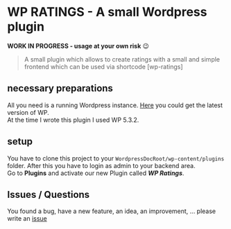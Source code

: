 # WP RATINGS - A small Wordpress plugin

**WORK IN PROGRESS - usage at your own risk** :wink:

> A small plugin which allows to create ratings with a small and simple frontend which can be used via shortcode [wp-ratings]


## necessary preparations
All you need is a running Wordpress instance. [Here](https://wordpress.org/download/) you could get the latest version of WP. <br>
At the time I wrote this plugin I used WP 5.3.2.


## setup
You have to clone this project to your `WordpressDocRoot/wp-content/plugins` folder. After this you have to login as admin to your backend area. <br>
Go to **Plugins** and activate our new Plugin called ***WP Ratings***.


## Issues / Questions
You found a bug, have a new feature, an idea, an improvement, ... please write an [issue](https://github.com/R4xx4r/wp-plugin-ratings/issues)
